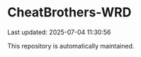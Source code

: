# CheatBrothers-WRD

Last updated: 2025-07-04 11:30:56

This repository is automatically maintained.
